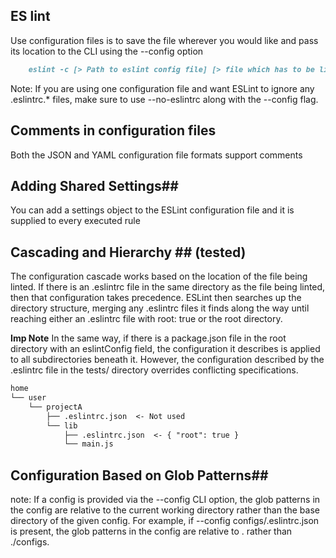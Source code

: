 ## ES lint

Use configuration files is to save the file wherever you would like and pass its location to the CLI using the --config option

```markdown
    eslint -c [> Path to eslint config file] [> file which has to be lint]
```

Note:
If you are using one configuration file and want ESLint to ignore any .eslintrc.* files, make sure to use --no-eslintrc along with the --config flag.

## Comments in configuration files ## 
Both the JSON and YAML configuration file formats support comments

## Adding Shared Settings## 
You can add a settings object to the ESLint configuration file and it is supplied to every executed rule

## Cascading and Hierarchy ##  (tested)

The configuration cascade works based on the location of the file being linted. If there is an .eslintrc file in the same directory as the file being linted, then that configuration takes precedence. ESLint then searches up the directory structure, merging any .eslintrc files it finds along the way until reaching either an .eslintrc file with root: true or the root directory.


**Imp Note**
In the same way, if there is a package.json file in the root directory with an eslintConfig field, the configuration it describes is applied to all subdirectories beneath it. However, the configuration described by the .eslintrc file in the tests/ directory overrides conflicting specifications.

```markdown
home
└── user
    └── projectA
        ├── .eslintrc.json  <- Not used
        └── lib
            ├── .eslintrc.json  <- { "root": true }
            └── main.js
```


## Configuration Based on Glob Patterns## 
note:
If a config is provided via the --config CLI option, the glob patterns in the config are relative to the current working directory rather than the base directory of the given config. For example, if --config configs/.eslintrc.json is present, the glob patterns in the config are relative to . rather than ./configs.

